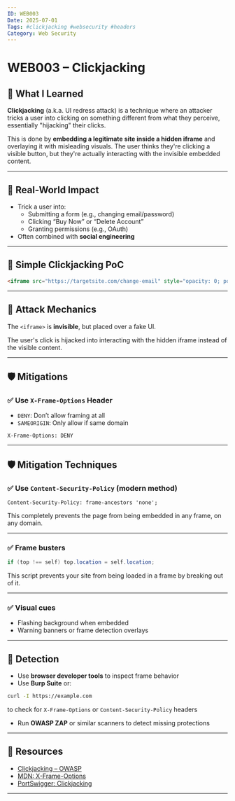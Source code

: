 ```yaml
---
ID: WEB003
Date: 2025-07-01
Tags: #clickjacking #websecurity #headers
Category: Web Security
---
```


# WEB003 – Clickjacking

## 🧠 What I Learned

**Clickjacking** (a.k.a. UI redress attack) is a technique where an attacker tricks a user into clicking on something different from what they perceive, essentially "hijacking" their clicks.

This is done by **embedding a legitimate site inside a hidden iframe** and overlaying it with misleading visuals. The user thinks they're clicking a visible button, but they're actually interacting with the invisible embedded content.

---

## 🎯 Real-World Impact

- Trick a user into:
  - Submitting a form (e.g., changing email/password)
  - Clicking “Buy Now” or “Delete Account”
  - Granting permissions (e.g., OAuth)
- Often combined with **social engineering**

---

## 🧪 Simple Clickjacking PoC

```html
<iframe src="https://targetsite.com/change-email" style="opacity: 0; position: absolute; top: 0; left: 0; z-index: 9999; width: 100%; height: 100%;"></iframe>
```
---

## 🧪 Attack Mechanics

The `<iframe>` is **invisible**, but placed over a fake UI.

The user's click is hijacked into interacting with the hidden iframe instead of the visible content.

---

## 🛡️ Mitigations

### ✅ Use `X-Frame-Options` Header

- `DENY`: Don’t allow framing at all  
- `SAMEORIGIN`: Only allow if same domain

```http
X-Frame-Options: DENY
```

---

## 🛡️ Mitigation Techniques

### ✅ Use `Content-Security-Policy` (modern method)

```http
Content-Security-Policy: frame-ancestors 'none';
```
This completely prevents the page from being embedded in any frame, on any domain.

---

### ✅ Frame busters

```java
if (top !== self) top.location = self.location;
```
This script prevents your site from being loaded in a frame by breaking out of it.

---

### ✅ Visual cues

- Flashing background when embedded  
- Warning banners or frame detection overlays

---

## 🔧 Detection

- Use **browser developer tools** to inspect frame behavior  
- Use **Burp Suite** or:

```bash
curl -I https://example.com
```
to check for `X-Frame-Options` or `Content-Security-Policy` headers  
- Run **OWASP ZAP** or similar scanners to detect missing protections

---

## 🔗 Resources

- [Clickjacking – OWASP](https://owasp.org/www-community/attacks/Clickjacking)  
- [MDN: X-Frame-Options](https://developer.mozilla.org/en-US/docs/Web/HTTP/Headers/X-Frame-Options)  
- [PortSwigger: Clickjacking](https://portswigger.net/web-security/clickjacking)  

---
